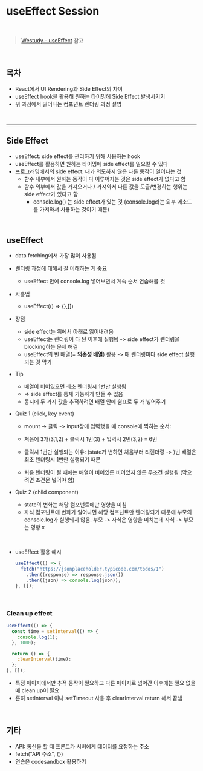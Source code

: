 # useEffect Session

<br>

> [Westudy - useEffect](https://study.wecode.co.kr/session/123) 참고

<br>

## 목차

- React에서 UI Rendering과 Side Effect의 차이
- useEffect hook을 활용해 원하는 타이밍에 Side Effect 발생시키기
- 위 과정에서 일어나는 컴포넌트 렌더링 과정 설명

<br>

---

## Side Effect

- useEffect: side effect를 관리하기 위해 사용하는 hook
- useEffect를 활용하면 원하는 타이밍에 side effect를 일으킬 수 있다
- 프로그래밍에서의 side effect: 내가 의도하지 않은 다른 동작이 일어나는 것
  - 함수 내부에서 원하는 동작이 다 이루어지는 것은 side effect가 없다고 함
  - 함수 외부에서 값을 가져오거나 / 가져와서 다른 값을 도출/변경하는 행위는 side effect가 있다고 함
    - console.log() 는 side effect가 있는 것 (console.log라는 외부 메소드를 가져와서 사용하는 것이기 때문)

<br>

## useEffect

- data fetching에서 가장 많이 사용됨
- 렌더링 과정에 대해서 잘 이해하는 게 중요
  - useEffect 안에 console.log 넣어보면서 계속 순서 연습해볼 것
- 사용법
  - useEffect(() => {},[])
- 장점
  - side effect는 위에서 아래로 읽어내려옴
  - useEffect는 렌더링이 다 된 이후에 실행됨 -> side effect가 렌더링을 blocking하는 문제 해결
  - useEffect의 빈 배열(= **의존성 배열**) 활용 -> 매 렌더링마다 side effect 실행되는 것 막기
- Tip

  - 배열이 비어있으면 최초 렌더링시 1번만 실행됨
  - => side effect를 통제 가능하게 만들 수 있음
  - 동시에 두 가지 값을 추적하려면 배열 안에 쉼표로 두 개 넣어주기

- Quiz 1 (click, key event)

  - mount -> 클릭 -> input창에 입력했을 때 console에 찍히는 순서:

  - 처음에 3개(3,1,2) + 클릭시 1번(3) + 입력시 2번(3,2) = 6번
  - 클릭시 1번만 실행되는 이유: (state가 변하면 처음부터 리렌더링 -> )빈 배열은 최초 렌더링시 1번만 실행되기 때문
  - 처음 렌더링이 될 때에는 배열이 비어있든 비어있지 않든 무조건 실행됨 (막으려면 조건문 넣어야 함)

- Quiz 2 (child component)
  - state의 변화는 해당 컴포넌트에만 영향을 미침
  - 자식 컴포넌트에 변화가 일어나면 해당 컴포넌트만 렌더링되기 때문에 부모의 console.log가 실행되지 않음. 부모 -> 자식은 영향을 미치는데 자식 -> 부모는 영향 x

<br>

- useEffect 활용 예시

  ```js
  useEffect(() => {
    fetch("https://jsonplaceholder.typicode.com/todos/1")
      .then((response) => response.json())
      .then((json) => console.log(json));
  }, []);
  ```

<br>

### Clean up effect

```js
useEffect(() => {
  const time = setInterval(() => {
    console.log(1);
  }, 1000);

  return () => {
    clearInterval(time);
  };
}, []);
```

- 특정 페이지에서만 추적 동작이 필요하고 다른 페이지로 넘어간 이후에는 필요 없을 때 clean up이 필요
- 흔히 setInterval 이나 setTimeout 사용 후 clearInterval return 해서 끝냄

<br>

## 기타

- API: 통신을 할 때 프론트가 서버에게 데이터를 요청하는 주소
- fetch("API 주소", {})
- 연습은 codesandbox 활용하기
